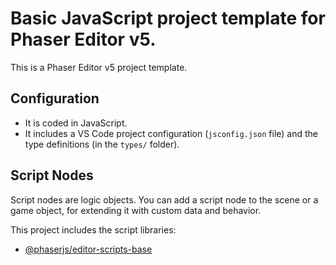 # Basic JavaScript project template for Phaser Editor v5.

This is a Phaser Editor v5 project template.

## Configuration

* It is coded in JavaScript.
* It includes a VS Code project configuration (`jsconfig.json` file) and the type definitions (in the `types/` folder).

## Script Nodes

Script nodes are logic objects. You can add a script node to the scene or a game object, for extending it with custom data and behavior.

This project includes the script libraries:

- [@phaserjs/editor-scripts-base](https://github.com/phaserjs/editor-scripts-base)